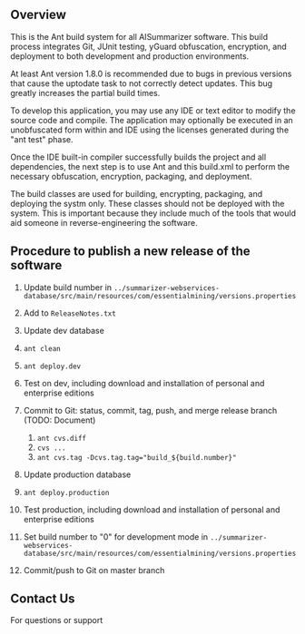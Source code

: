 ## Overview
This is the Ant build system for all AISummarizer software.  This build process
integrates Git, JUnit testing, yGuard obfuscation, encryption, and deployment
to both development and production environments.

At least Ant version 1.8.0 is recommended due to bugs in previous versions that
cause the uptodate task to not correctly detect updates.  This bug greatly
increases the partial build times.

To develop this application, you may use any IDE or text editor to modify the
source code and compile.  The application may optionally be executed in an
unobfuscated form within and IDE using the licenses generated during the
"ant test" phase.

Once the IDE built-in compiler successfully builds the project and all
dependencies, the next step is to use Ant and this build.xml to perform the
necessary obfuscation, encryption, packaging, and deployment.

The build classes are used for building, encrypting, packaging, and deploying
the systm only.  These classes should not be deployed with the system.  This is
important because they include much of the tools that would aid someone in
reverse-engineering the software.

## Procedure to publish a new release of the software
1. Update build number in
   `../summarizer-webservices-database/src/main/resources/com/essentialmining/versions.properties`

1. Add to `ReleaseNotes.txt`

1. Update dev database

4. `ant clean`

5. `ant deploy.dev`

6. Test on dev, including download and installation of personal and enterprise editions

7. Commit to Git: status, commit, tag, push, and merge release branch (TODO: Document)

    1. `ant cvs.diff`
    2. `cvs ...`
    3. `ant cvs.tag -Dcvs.tag.tag="build_${build.number}"`

8. Update production database

9. `ant deploy.production`

10. Test production, including download and installation of personal and enterprise editions

11. Set build number to "0" for development mode in
    `../summarizer-webservices-database/src/main/resources/com/essentialmining/versions.properties`

12. Commit/push to Git on master branch

## Contact Us
For questions or support